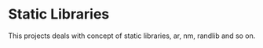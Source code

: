 # Static Libraries

This projects deals with concept of static libraries, ar, nm, randlib and so on.
